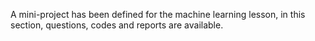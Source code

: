 A mini-project has been defined for the machine learning lesson, in this section, questions, codes and reports are available.
